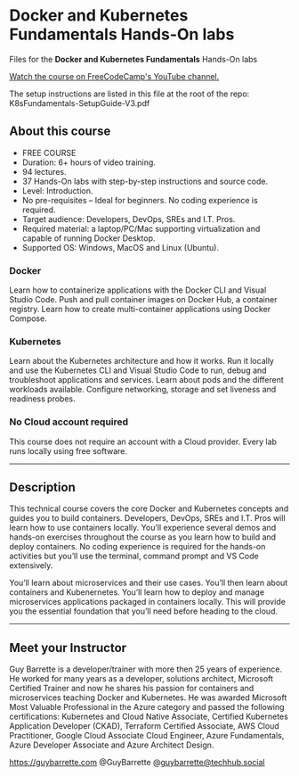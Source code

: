 # Docker and Kubernetes Fundamentals Hands-On labs

Files for the **Docker and Kubernetes Fundamentals** Hands-On labs

[Watch the course on FreeCodeCamp's YouTube channel.](https://www.youtube.com/watch?v=kTp5xUtcalw "Watch the course")

The setup instructions are listed in this file at the root of the repo: K8sFundamentals-SetupGuide-V3.pdf

## About this course

- FREE COURSE
- Duration: 6+ hours of video training.
- 94 lectures.
- 37 Hands-On labs with step-by-step instructions and source code.
- Level: Introduction.
- No pre-requisites – Ideal for beginners. No coding experience is required.
- Target audience: Developers, DevOps, SREs and I.T. Pros.
- Required material: a laptop/PC/Mac supporting virtualization and capable of running Docker Desktop.
- Supported OS: Windows, MacOS and Linux (Ubuntu).

### Docker

Learn how to containerize applications with the Docker CLI and Visual Studio Code. Push and pull container images on
Docker Hub, a container registry. Learn how to create multi-container applications using Docker Compose.​

### Kubernetes

Learn about the Kubernetes architecture and how it works. Run it locally and use the Kubernetes CLI and Visual Studio
Code to run, debug and troubleshoot applications and services. Learn about pods and the different workloads available.
Configure networking, storage and set liveness and readiness probes.

### No Cloud account required

This course does not require an account with a Cloud provider. Every lab runs locally using free software.

---

## Description

This technical course covers the core Docker and Kubernetes concepts and guides you to build containers. Developers,
DevOps, SREs and I.T. Pros will learn how to use containers locally. You’ll experience several demos and hands-on
exercises throughout the course as you learn how to build and deploy containers. No coding experience is required for
the hands-on activities but you’ll use the terminal, command prompt and VS Code extensively.

You’ll learn about microservices and their use cases. You’ll then learn about containers and Kubenernetes. You’ll learn
how to deploy and manage microservices applications packaged in containers locally. This will provide you the essential
foundation that you’ll need before heading to the cloud.

---

## Meet your Instructor​

Guy Barrette is a developer/trainer with more then 25 years of experience. He worked for many years as a developer,
solutions architect, Microsoft Certified Trainer and now he shares his passion for containers and microservices teaching
Docker and Kubernetes. He was awarded Microsoft Most Valuable Professional in the Azure category and passed the
following certifications: Kubernetes and Cloud Native Associate, Certified Kubernetes Application Developer (CKAD),
Terraform Certified Associate, AWS Cloud Practitioner, Google Cloud Associate Cloud Engineer, Azure Fundamentals, Azure
Developer Associate and Azure Architect Design.

https://guybarrette.com @GuyBarrette @guybarrette@techhub.social
